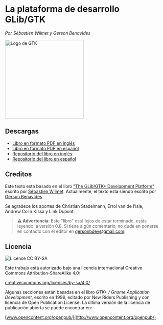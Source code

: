 # La plataforma de desarrollo GLib/GTK

*Por Sébastien Wilmet y Gerson Benavides*

<div class="caption">

<img src="https://gersonbdev.github.io/glib-gtk-libro/assets/img/logo-gtk.svg" alt="Logo de GTK" width="256px" />

</div>

## Descargas

* [Libro en formato PDF en inglés](https://people.gnome.org/~swilmet/glib-gtk-dev-platform.pdf)
* [Libro en formato PDF en español](https://raw.githubusercontent.com/gersonbdev/glib-gtk-libro/master/glib-gtk-libro.pdf)
* [Repositorio del libro en inglés](https://github.com/swilmet/glib-gtk-book)
* [Repositorio del libro en español](https://github.com/gersonbdev/glib-gtk-libro)

## Creditos

Este texto esta basado en el libro ["The GLib/GTK+ Development Platform"](https://people.gnome.org/~swilmet/glib-gtk-book/) escrito por [Sébastien Wilmet](https://github.com/swilmet). Actualmente, el texto esta siendo escrito por [Gerson Benavides](https://github.com/gersonbdev).

Se agradece los aportes de Christian Stadelmann, Errol van de l’Isle, Andrew Colin Kissa y Link
Dupont.

> **⚠ Advertencia:** Este "libro" está lejos de estar terminado, estás leyendo la versión 0.8. Si tiene algún comentario, no dude en ponerse en contacto con el editor en [gersonbdev@gmail.com](mailto:gersonbdev@gmail.com).

## Licencia

![License CC BY-SA](https://gersonbdev.github.io/glib-gtk-libro/assets/img/license-cc-by-sa-88x31.png)

Este trabajo está autorizado bajo una licencia internacional Creative Commons Attribution-ShareAlike 4.0:

[creativecommons.org/licenses/by-sa/4.0/](https://creativecommons.org/licenses/by-sa/4.0/)

Algunas secciones están basadas en el libro *GTK+ / Gnome Application Development*, escrito en 1999, editado por New Riders Publishing y con licencia de Open Publication License. La última versión de la licencia de publicación abierta se puede encontrar en:

[www.opencontent.org/openpub/](http://www.opencontent.org/openpub/)